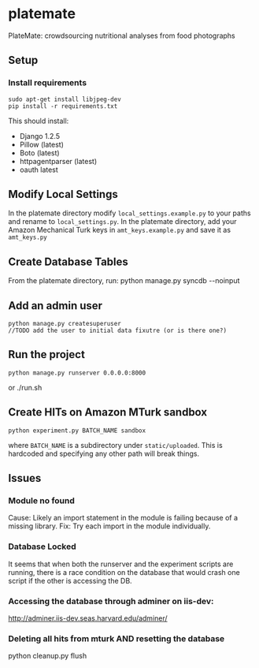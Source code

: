 platemate
=========

PlateMate: crowdsourcing nutritional analyses from food photographs

## Setup

### Install requirements
    sudo apt-get install libjpeg-dev
    pip install -r requirements.txt

This should install:

+ Django 1.2.5
+ Pillow (latest)
+ Boto (latest)
+ httpagentparser (latest)
+ oauth latest

## Modify Local Settings
In the platemate directory modify `local_settings.example.py` to your paths and rename to `local_settings.py`. In the platemate directory, add your Amazon Mechanical Turk keys in `amt_keys.example.py` and save it as `amt_keys.py`

## Create Database Tables
From the platemate directory, run:
    python manage.py syncdb --noinput

## Add an admin user
    python manage.py createsuperuser
    //TODO add the user to initial data fixutre (or is there one?)

## Run the project
    python manage.py runserver 0.0.0.0:8000

or
    ./run.sh


## Create HITs on Amazon MTurk sandbox
    python experiment.py BATCH_NAME sandbox

where `BATCH_NAME` is a subdirectory under `static/uploaded`. This is hardcoded and specifying any other path will break things.

## Issues

### Module no found
Cause: Likely an import statement in the module is failing because of a missing library.
Fix: Try each import in the module individually.

### Database Locked
It seems that when both the runserver and the experiment scripts are running, there is a race condition on the database that would crash one script if the other is accessing the DB.

### Accessing the database through adminer on iis-dev:

http://adminer.iis-dev.seas.harvard.edu/adminer/

### Deleting all hits from mturk AND resetting the database

python cleanup.py flush
